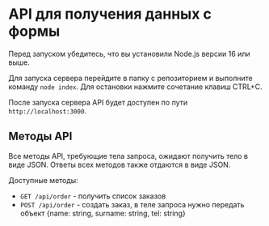 # API для получения данных с формы

Перед запуском убедитесь, что вы установили Node.js версии 16 или выше.

Для запуска сервера перейдите в папку с репозиторием и выполните команду `node index`. Для остановки нажмите сочетание клавиш CTRL+C.

После запуска сервера API будет доступен по пути `http://localhost:3000`.

## Методы API

Все методы API, требующие тела запроса, ожидают получить тело в виде JSON. Ответы всех методов также отдаются в виде JSON.

Доступные методы:
* `GET /api/order` - получить список заказов
* `POST /api/order` - создать заказ, в теле запроса нужно передать объект {name: string, surname: string, tel: string}
